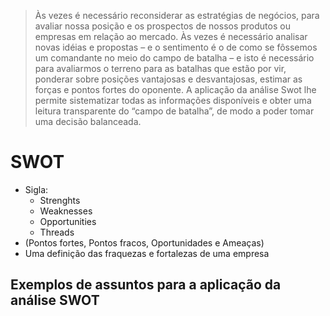 >Às vezes é necessário reconsiderar as estratégias de negócios, para avaliar nossa posição e os prospectos de nossos produtos ou empresas em relação ao mercado. Às vezes é necessário analisar novas idéias e propostas – e o sentimento é o de como se fôssemos um comandante no meio do campo de batalha – e isto é necessário para avaliarmos o terreno para as batalhas que estão por vir, ponderar sobre posições vantajosas e desvantajosas, estimar as forças e pontos fortes do oponente.
>A aplicação da análise Swot lhe permite sistematizar todas as informações disponíveis e obter uma leitura transparente do “campo de batalha”, de modo a poder tomar uma decisão balanceada.

# SWOT
- Sigla:
	- Strenghts
	- Weaknesses
	- Opportunities
	- Threads
- (Pontos fortes, Pontos fracos, Oportunidades e Ameaças)
- Uma definição das fraquezas e fortalezas de uma empresa 
## Exemplos de assuntos para a aplicação da análise SWOT
